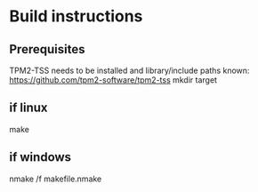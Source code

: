 # Build instructions

## Prerequisites

TPM2-TSS needs to be installed and library/include paths known:
    https://github.com/tpm2-software/tpm2-tss
mkdir target

## if linux
make

## if windows
nmake /f makefile.nmake